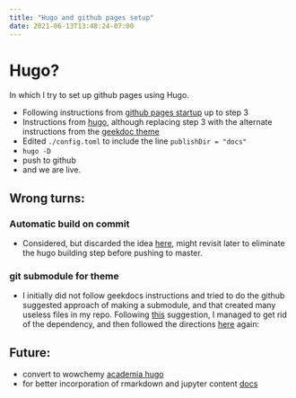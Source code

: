 ```yaml
---
title: "Hugo and github pages setup"
date: 2021-06-13T13:48:24-07:00
---
```


# Hugo?

In which I try to set up github pages using Hugo.

- Following instructions from [github pages startup](https://pages.github.com/) up to step 3   
- Instructions from [hugo](https://gohugo.io/getting-started/quick-start/), although replacing step 3 with the alternate instructions from the [geekdoc theme](https://geekdocs.de/usage/getting-started/#option-1-download-pre-build-release-bundle)
- Edited `./config.toml` to include the line `publishDir = "docs"`
- `hugo -D`
- push to github
- and we are live.



## Wrong turns:

### Automatic build on commit

- Considered, but discarded the idea [here](https://gohugo.io/hosting-and-deployment/hosting-on-github/), might revisit later to eliminate the hugo building step before pushing to master.

### git submodule for theme
- I initially did not follow geekdocs instructions and tried to do the github suggested approach of making a submodule, and that created many useless files in my repo.  Following [this](https://stackoverflow.com/questions/1260748/how-do-i-remove-a-submodule) suggestion, I managed to get rid of the dependency, and then followed the directions [here](https://geekdocs.de/usage/getting-started/#option-1-download-pre-build-release-bundle) again:

## Future:
- convert to wowchemy [academia hugo](https://github.com/themefisher/academia-hugo)   
- for better incorporation of rmarkdown and jupyter content [docs](https://wowchemy.com/docs/import/rmarkdown/)